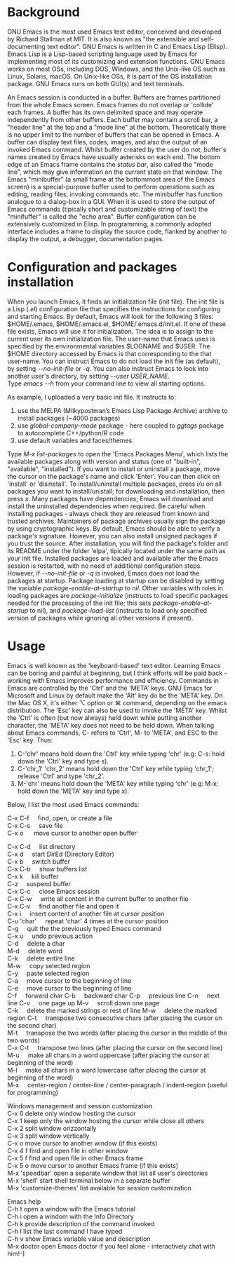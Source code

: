 # Background
GNU Emacs is the most used Emacs text editor, conceived and developed by Richard Stallman at MIT. It is also known as "the extensible and self-documenting text editor". GNU Emacs is written in C and Emacs Lisp (Elisp). Emacs Lisp is a Lisp-based scripting language used by Emacs for implementing most of its customizing and extension functions. GNU Emacs works on most OSs, including DOS, Windows, and the Unix-like OS such as Linux, Solaris, macOS. On Unix-like OSs, it is part of the OS installation package. GNU Emacs runs on both GUI(s) and text terminals.

An Emacs session is conducted in a buffer. Buffers are frames partitioned from the whole Emacs screen. Emacs frames do not overlap or 'collide' each frames. A buffer has its own delimited space and may operate independently from other buffers. Each buffer may contain a scroll bar, a "header line" at the top and a "mode line" at the bottom. Theoretically there is no upper limit to the number of buffers that can be opened in Emacs. A buffer can display text files, codes, images, and also the output of an invoked Emacs command. Whilst buffer created by the user do not, buffer's names created by Emacs have usually asterisks on each end. The bottom edge of an Emacs frame contains the *status bar*, also called the "mode line", which may give information on the current state on that window. The Emacs "minibuffer" (a small frame at the bottommost area of the Emacs screen) is a special-purpose buffer used to perform operations such as editing, reading files, invoking commands etc. The minibuffer has function analogue to a dialog-box in a GUI. When it is used to store the output of Emacs commands (tipically short and customizable string of text) the "minifuffer" is called the "echo area". Buffer configuration can be extensively customized in Elisp. In programming, a commonly adopted interface includes a frame to display the source code, flanked by another to display the output, a debugger, documentation pages.

# Configuration and packages installation
When you launch Emacs, it finds an initialization file (init file). The init file is a Lisp (*.el*) configuration file that specifies the instructions for configuring and starting Emacs. By default, Emacs will look for the following 3 files: $HOME/.emacs, $HOME/.emacs.el, $HOME/.emacs.d/init.el. If one of these file exists, Emacs will use it for initialization. The idea is to assign to the current user its own initialization file. The user-name that Emacs uses is specified by the environmental variables $LOGNAME and $USER. The $HOME directory accessed by Emacs is that corresponding to the that user-name. You can instruct Emacs to do not load the init file (as default), by setting *--no-init-file* or *-q*. You can also instruct Emacs to look into another user's directory, by setting *--user USER_NAME*.  
Type *emacs --h* from your command line to view all starting options.  

As example, I uploaded a very basic init file. It instructs to: 
1) use the MELPA (Milkypostman’s Emacs Lisp Package Archive) archive to install packages (~4000 packages)  
2) use *global-company-mode* package - here coupled to *ggtags* package to autocomplete C++/python/R code  
3) use default variables and faces/themes.  

Type *M-x list-packages* to open the 'Emacs Packages Menu', which lists the available packages along with version and status (one of "built-in", "available", "installed"). If you want to install or uninstall a package, move the cursor on the package's name and click 'Enter'. You can then click on 'install' or 'disinstall'. To install/uninstall multiple packages, press *i/u* on all packages you want to install/unistall; for downloading and installation, then press *x*. Many packages have dependencies; Emacs will download and install the uninstalled dependencies when required. Be careful when installing packages - always check they are released from known and trusted archives. Maintainers of package archives usually sign the package by using cryptographic keys. By default, Emacs should be able to verify a package's signature. However, you can also install unsigned packages if you trust the source. After installation, you will find the package's folder and its README under the folder 'elpa', tipically located under the same path as your init file. Installed packages are loaded and available after the Emacs session is restarted, with no need of additional configuration steps. However, if *--no-init-file* or *-q* is invoked, Emacs does not load the packages at startup. Package loading at startup can be disabled by setting the variable *package-enable-at-startup* to *nil*. Other variables with roles in loading packages are *package-initialize* (instructs to load specific packages needed for the processing of the init file; this sets *package-enable-at-startup* to nil), and *package-load-list* (instructs to load only specified version of packages while ignoring all other versions if present).

# Usage
Emacs is well known as the 'keyboard-based' text editor. Learning Emacs can be boring and painful at beginning, but I think efforts will be paid back - working with Emacs improves performance and efficiency. Commands in Emacs are controlled by the 'Ctrl' and the 'META' keys. GNU Emacs for Microsoft and Linux by default make the 'Alt' key do be the 'META' key. On the Mac OS X, it's either ⌥ option or ⌘ command, depending on the emacs distribution. The 'Esc' key can also be used to invoke the 'META' key. Whilst the 'Ctrl' is often (but now always) held down while putting another character, the 'META' key does not need to be held down. When talking about Emacs commands, C- refers to 'Ctrl', M- to 'META', and ESC to the 'Esc' key. Thus:
  
1) C-'chr' means hold down the 'Ctrl' key while typing 'chr' (e.g: C-s: hold down the 'Ctrl' key and type s).
2) C-'chr_1' 'chr_2' means hold down the 'Ctrl' key while typing 'chr_1'; release 'Ctrl' and type 'chr_2'.
3) M-'chr' means hold down the 'META' key while typing 'chr' (e.g: M-x: hold down the 'META' key and type x).

Below, I list the most used Emacs commands:

C-x C-f &nbsp;&nbsp;&nbsp; find, open, or create a file  
C-x C-s &nbsp;&nbsp;&nbsp; save file  
C-x o &nbsp;&nbsp;&nbsp;&nbsp; move cursor to another open buffer  


C-x C-d  &nbsp;&nbsp;&nbsp; list directory  
C-x d    &nbsp;&nbsp;&nbsp; start DirEd (Directory Editor)  
C-x b    &nbsp;&nbsp;&nbsp; switch buffer  
C-x C-b  &nbsp;&nbsp;&nbsp; show buffers list  
C-x k    &nbsp;&nbsp;&nbsp; kill buffer  
C-z      &nbsp;&nbsp;&nbsp; suspend buffer  
C-x C-c  &nbsp;&nbsp;&nbsp; close Emacs session  
C-x C-w  &nbsp;&nbsp;&nbsp; write all content in the current buffer to another file  
C-x C-v  &nbsp;&nbsp;&nbsp; find another file and open it  
C-x i    &nbsp;&nbsp;&nbsp; insert content of another file at cursor position  
C-u 'char'  &nbsp;&nbsp;&nbsp; repeat 'char' 4 times at the cursor position  
C-g       &nbsp;&nbsp;&nbsp; quit the the previously typed Emacs command  
C-x u     &nbsp;&nbsp;&nbsp; undo previous action  
C-d       &nbsp;&nbsp;&nbsp; delete a char  
M-d       &nbsp;&nbsp;&nbsp; delete word  
C-k       &nbsp;&nbsp;&nbsp; delete entire line  
M-w       &nbsp;&nbsp;&nbsp; copy selected region  
C-y       &nbsp;&nbsp;&nbsp; paste selected region  
C-a       &nbsp;&nbsp;&nbsp; move cursor to the beginning of line  
C-e       &nbsp;&nbsp;&nbsp; move cursor to the beginning of line  
C-f       &nbsp;&nbsp;&nbsp; forward char
C-b       &nbsp;&nbsp;&nbsp; backward char
C-p       &nbsp;&nbsp;&nbsp; previous line
C-n       &nbsp;&nbsp;&nbsp; next line
C-v       &nbsp;&nbsp;&nbsp; one page up
M-v       &nbsp;&nbsp;&nbsp; scroll down one page  
C-k       &nbsp;&nbsp;&nbsp; delete the marked strings or rest of line
M-w       &nbsp;&nbsp;&nbsp; delete the marked region
C-t       &nbsp;&nbsp;&nbsp; transpose two consecutive chars (after placing the cursor on the second char)  
M-t       &nbsp;&nbsp;&nbsp; transpose the two words (after placing the cursor in the middle of the two words)  
C-x C-t   &nbsp;&nbsp;&nbsp; transpose two lines (after placing the cursor on the second line)  
M-u       &nbsp;&nbsp;&nbsp; make all chars in a word uppercase (after placing the cursor at beginning of the word)  
M-l       &nbsp;&nbsp;&nbsp; make all chars in a word lowercase (after placing the cursor at beginning of the word)  
M-x       &nbsp;&nbsp;&nbsp; center-region / center-line / center-paragraph / indent-region (useful for programming)   
  
Windows management and session customization  
C-x 0       delete only window hosting the cursor  
C-x 1       keep only the window hosting the cursor while close all others  
C-x 2       split window orizzontally  
C-x 3       split window vertically  
C-x o       move cursor to another window (if this exists)  
C-x 4 f     find and open file in other window  
C-x 5 f     find and open file in other Emacs frame  
C-x 5 o     move cursor to another Emacs frame (if this exists)  
M-x 'speedbar'           open a separate window that list all user's directories  
M-x 'shell'              start shell terminal below in a separate buffer  
M-x 'customize-themes'   list available for session customization  
    
Emacs help  
C-h t       open a window with the Emacs tutorial  
C-h i       open a windom with the Info Directory  
C-h k       provide description of the command invoked  
C-h l       list the last command I have typed  
C-h v       show Emacs variable value and description  
M-x doctor  open Emacs doctor if you feel alone - interactively chat with him!-)  


